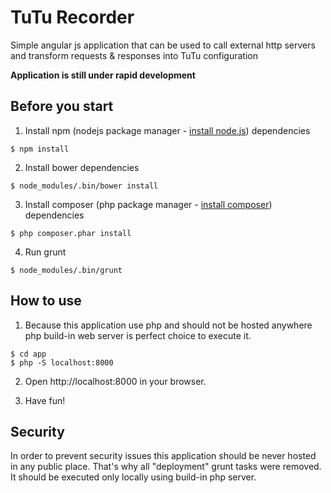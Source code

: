 # TuTu Recorder

Simple angular js application that can be used to call external http servers and transform requests & responses into TuTu configuration

**Application is still under rapid development**

## Before you start

1. Install npm (nodejs package manager - [install node.js](http://nodejs.org/download/)) dependencies
```
$ npm install
```

2. Install bower dependencies
```
$ node_modules/.bin/bower install
```

3. Install composer (php package manager - [install composer](https://getcomposer.org/download/)) dependencies

```
$ php composer.phar install
```

4. Run grunt

```
$ node_modules/.bin/grunt
```

## How to use

1. Because this application use php and should not be hosted anywhere php build-in web server is perfect choice to
execute it.

```
$ cd app
$ php -S localhost:8000
```

2. Open http://localhost:8000 in your browser.

3. Have fun!

## Security

In order to prevent security issues this application should be never hosted in any public place.
That's why all "deployment" grunt tasks were removed. It should be executed only locally using build-in php server.


